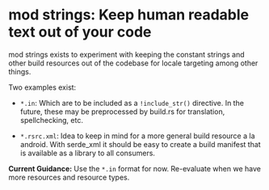 # mod strings: Keep human readable text out of your code

mod strings exists to experiment with keeping the constant strings and
other build resources out of the codebase for locale targeting 
among other things.

Two examples exist: 

- `*.in`: Which are to be included as a `!include_str()` directive. In the future, these may 
   be preprocessed by build.rs for translation, spellchecking, etc.
   
- `*.rsrc.xml`: Idea to keep in mind for a more general build resource a la android. With 
   serde_xml it should be easy to create a build manifest that is available as a library
   to all consumers.

**Current Guidance:** Use the `*.in` format for now. Re-evaluate when we have
  more resources and resource types.
